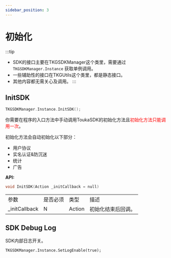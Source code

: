 ```yaml
---
sidebar_position: 3
---
```


# 初始化

:::tip
- SDK的接口主要在TKGSDKManager这个类里，需要通过 `TKGSDKManager.Instance` 获取单例调用。
- 一些辅助性的接口在TKGUtils这个类里，都是静态接口。
- 其他内容都无需关心及调用。
:::

## InitSDK

```c
TKGSDKManager.Instance.InitSDK();
```

你需要在程序的入口方法中手动调用ToukaSDK的初始化方法且<font color="ff0000">初始化方法只能调用一次</font>。

初始化方法会自动初始化以下部分：
- 用户协议
- 实名认证&防沉迷
- 统计
- 广告

**API:**
```c
void InitSDK(Action _initCallback = null) 
```

<table>
  <tr>
    <td>参数</td>
    <td>是否必须</td>
    <td>类型</td>
    <td>描述</td>
  </tr>
  <tr>
    <td>_initCallback</td>
    <td>N</td>
    <td>Action</td>
    <td>初始化结束后回调。</td>
  </tr>
</table>


## SDK Debug Log
SDK内部日志开关。
```
TKGSDKManager.Instance.SetLogEnable(true);
```


